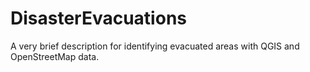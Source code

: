 # DisasterEvacuations
A very brief description for identifying evacuated areas with QGIS and OpenStreetMap data.
